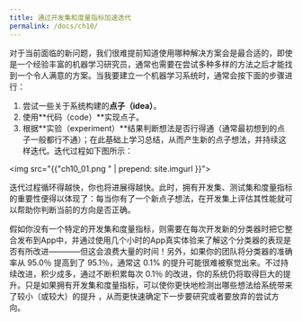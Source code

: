 ```yaml
---
title: 通过开发集和度量指标加速迭代
permalink: /docs/ch10/
---
```


对于当前面临的新问题，我们很难提前知道使用哪种解决方案会是最合适的，即使是一个经验丰富的机器学习研究员，通常也需要在尝试多种多样的方法之后才能找到一个令人满意的方案。当我要建立一个机器学习系统时，通常会按下面的步骤进行：

1. 尝试一些关于系统构建的**点子（idea）**。
2. 使用**代码（code）**实现点子。
3. 根据**实验（experiment）**结果判断想法是否行得通（通常最初想到的点子一般都行不通）；在此基础上学习总结，从而产生新的点子想法，并持续这样迭代。迭代过程如下图所示：

<img src="{{"ch10_01.png " | prepend: site.imgurl }}">

迭代过程循环得越快，你也将进展得越快。此时，拥有开发集、测试集和度量指标的重要性便得以体现了：每当你有了一个新点子想法，在开发集上评估其性能就可以帮助你判断当前的方向是否正确。

假如你没有一个特定的开发集和度量指标，则需要在每次开发新的分类器时把它整合发布到App中，并通过使用几个小时的App真实体验来了解这个分类器的表现是否有所改进————但这会浪费大量的时间！另外，如果你的团队将分类器的准确率从 95.0％ 提高到了 95.1％，通常这 0.1% 的提升可能很难被察觉出来。不过持续改进，积少成多，通过不断积累每次 0.1％ 的改进，你的系统仍将取得巨大的提升。只是如果拥有开发集和度量指标，可以使你更快地检测出哪些想法给系统带来了较小（或较大）的提升 ，从而更快速确定下一步要研究或者要放弃的尝试方向。
